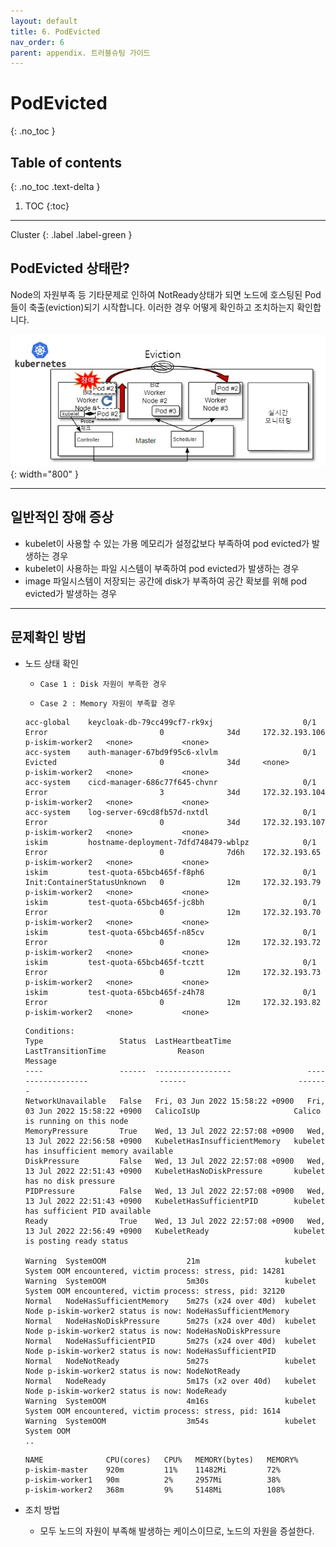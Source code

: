 ```yaml
---
layout: default
title: 6. PodEvicted
nav_order: 6
parent: appendix. 트러블슈팅 가이드
---
```


# PodEvicted
{: .no_toc }

## Table of contents
{: .no_toc .text-delta }

1. TOC
{:toc}

---

<div class="code-example" markdown="1">
Cluster
{: .label .label-green }
</div>

## PodEvicted 상태란?

Node의 자원부족 등 기타문제로 인하여  NotReady상태가 되면 노드에 호스팅된 Pod들이 축출(eviction)되기 시작합니다.
이러한 경우 어떻게 확인하고 조치하는지 확인합니다.

![6_pod_evicted_diagram.jpg](/assets/images/troubleshoot/6_pod_evicted_diagram.jpg){: width="800" }

---

## 일반적인 장애 증상

-	kubelet이 사용할 수 있는 가용 메모리가 설정값보다 부족하여 pod evicted가 발생하는 경우
-	kubelet이 사용하는 파일 시스템이 부족하여 pod evicted가 발생하는 경우
-	image 파일시스템이 저장되는 공간에 disk가 부족하여 공간 확보를 위해 pod evicted가 발생하는 경우



---

## 문제확인 방법

- 노드 상태 확인

  - `Case 1 : Disk 자원이 부족한 경우`

  - `Case 2 : Memory 자원이 부족할 경우`

  ```
  acc-global    keycloak-db-79cc499cf7-rk9xj                    0/1     Error                         0              34d     172.32.193.106   p-iskim-worker2   <none>           <none>
  acc-system    auth-manager-67bd9f95c6-xlvlm                   0/1     Evicted                       0              34d     <none>           p-iskim-worker2   <none>           <none>
  acc-system    cicd-manager-686c77f645-chvnr                   0/1     Error                         3              34d     172.32.193.104   p-iskim-worker2   <none>           <none>
  acc-system    log-server-69cd8fb57d-nxtdl                     0/1     Error                         0              34d     172.32.193.107   p-iskim-worker2   <none>           <none>
  iskim         hostname-deployment-7dfd748479-wblpz            0/1     Error                         0              7d6h    172.32.193.65    p-iskim-worker2   <none>           <none>
  iskim         test-quota-65bcb465f-f8ph6                      0/1     Init:ContainerStatusUnknown   0              12m     172.32.193.79    p-iskim-worker2   <none>           <none>
  iskim         test-quota-65bcb465f-jc8bh                      0/1     Error                         0              12m     172.32.193.70    p-iskim-worker2   <none>           <none>
  iskim         test-quota-65bcb465f-n85cv                      0/1     Error                         0              12m     172.32.193.72    p-iskim-worker2   <none>           <none>
  iskim         test-quota-65bcb465f-tcztt                      0/1     Error                         0              12m     172.32.193.73    p-iskim-worker2   <none>           <none>
  iskim         test-quota-65bcb465f-z4h78                      0/1     Error                         0              12m     172.32.193.82    p-iskim-worker2   <none>           <none>
  ```

  ```
  Conditions:
  Type                 Status  LastHeartbeatTime                 LastTransitionTime                Reason                         Message
  ----                 ------  -----------------                 ------------------                ------                         -------
  NetworkUnavailable   False   Fri, 03 Jun 2022 15:58:22 +0900   Fri, 03 Jun 2022 15:58:22 +0900   CalicoIsUp                     Calico is running on this node
  MemoryPressure       True    Wed, 13 Jul 2022 22:57:08 +0900   Wed, 13 Jul 2022 22:56:58 +0900   KubeletHasInsufficientMemory   kubelet has insufficient memory available
  DiskPressure         False   Wed, 13 Jul 2022 22:57:08 +0900   Wed, 13 Jul 2022 22:51:43 +0900   KubeletHasNoDiskPressure       kubelet has no disk pressure
  PIDPressure          False   Wed, 13 Jul 2022 22:57:08 +0900   Wed, 13 Jul 2022 22:51:43 +0900   KubeletHasSufficientPID        kubelet has sufficient PID available
  Ready                True    Wed, 13 Jul 2022 22:57:08 +0900   Wed, 13 Jul 2022 22:56:49 +0900   KubeletReady                   kubelet is posting ready status

  Warning  SystemOOM                  21m                   kubelet  System OOM encountered, victim process: stress, pid: 14281
  Warning  SystemOOM                  5m30s                 kubelet  System OOM encountered, victim process: stress, pid: 32120
  Normal   NodeHasSufficientMemory    5m27s (x24 over 40d)  kubelet  Node p-iskim-worker2 status is now: NodeHasSufficientMemory
  Normal   NodeHasNoDiskPressure      5m27s (x24 over 40d)  kubelet  Node p-iskim-worker2 status is now: NodeHasNoDiskPressure
  Normal   NodeHasSufficientPID       5m27s (x24 over 40d)  kubelet  Node p-iskim-worker2 status is now: NodeHasSufficientPID
  Normal   NodeNotReady               5m27s                 kubelet  Node p-iskim-worker2 status is now: NodeNotReady
  Normal   NodeReady                  5m17s (x2 over 40d)   kubelet  Node p-iskim-worker2 status is now: NodeReady
  Warning  SystemOOM                  4m16s                 kubelet  System OOM encountered, victim process: stress, pid: 1614
  Warning  SystemOOM                  3m54s                 kubelet  System OOM
  .. 
  ```

  ```
  NAME              CPU(cores)   CPU%   MEMORY(bytes)   MEMORY%
  p-iskim-master    920m         11%    11482Mi         72%
  p-iskim-worker1   90m          2%     2957Mi          38%
  p-iskim-worker2   368m         9%     5148Mi          108%
  ```


- 조치 방법
    - 모두 노드의 자원이 부족해 발생하는 케이스이므로, 노드의 자원을 증설한다.